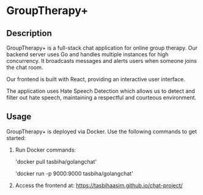 # GroupTherapy+

## Description

GroupTherapy+ is a full-stack chat application for online group therapy. Our backend server uses Go and handles multiple instances for high concurrency. It broadcasts messages and alerts users when someone joins the chat room.

Our frontend is built with React, providing an interactive user interface. 

The application uses Hate Speech Detection which allows us to detect and filter out hate speech, maintaining a respectful and courteous environment.

## Usage

GroupTherapy+ is deployed via Docker. Use the following commands to get started:

1. Run Docker commands:

   'docker pull tasbiha/golangchat'

   'docker run -p 9000:9000 tasbiha/golangchat'

2. Access the frontend at:
https://tasbihaasim.github.io/chat-project/


